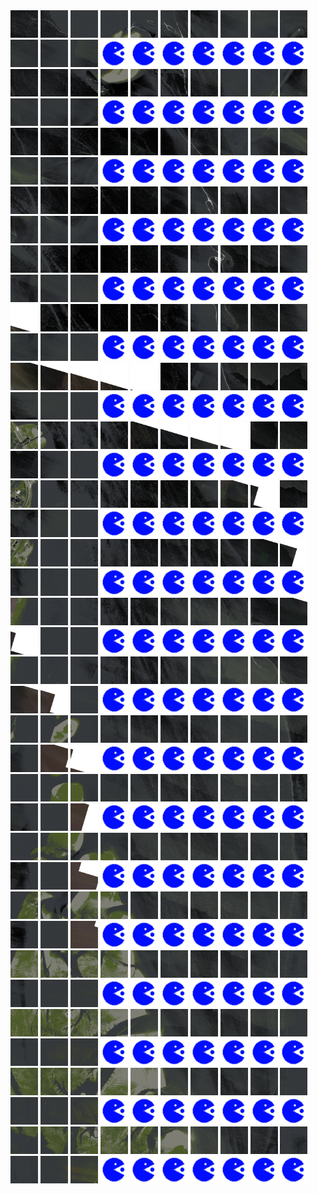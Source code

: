 <html>
<div>
<img src="https://github.com/HakkaTjakka/NL_TILE_MAP/blob/main/18/654/-1070/r.6540.-10700.png" height="44" width="44">
<img src="https://github.com/HakkaTjakka/NL_TILE_MAP/blob/main/18/654/-1070/r.6541.-10700.png" height="44" width="44">
<img src="https://github.com/HakkaTjakka/NL_TILE_MAP/blob/main/18/654/-1070/r.6542.-10700.png" height="44" width="44">
<img src="https://github.com/HakkaTjakka/NL_TILE_MAP/blob/main/18/654/-1070/r.6543.-10700.png" height="44" width="44">
<img src="https://github.com/HakkaTjakka/NL_TILE_MAP/blob/main/18/654/-1070/r.6544.-10700.png" height="44" width="44">
<img src="https://github.com/HakkaTjakka/NL_TILE_MAP/blob/main/18/654/-1070/r.6545.-10700.png" height="44" width="44">
<img src="https://github.com/HakkaTjakka/NL_TILE_MAP/blob/main/18/654/-1070/r.6546.-10700.png" height="44" width="44">
<img src="https://github.com/HakkaTjakka/NL_TILE_MAP/blob/main/18/654/-1070/r.6547.-10700.png" height="44" width="44">
<img src="https://github.com/HakkaTjakka/NL_TILE_MAP/blob/main/18/654/-1070/r.6548.-10700.png" height="44" width="44">
<img src="https://github.com/HakkaTjakka/NL_TILE_MAP/blob/main/18/654/-1070/r.6549.-10700.png" height="44" width="44">
<img src="https://github.com/HakkaTjakka/NL_TILE_MAP/blob/main/18/655/-1070/r.6550.-10700.png" height="44" width="44">
<img src="https://github.com/HakkaTjakka/NL_TILE_MAP/blob/main/18/655/-1070/r.6551.-10700.png" height="44" width="44">
<img src="https://github.com/HakkaTjakka/NL_TILE_MAP/blob/main/18/655/-1070/r.6552.-10700.png" height="44" width="44">
<img src="https://github.com/HakkaTjakka/NL_TILE_MAP/blob/main/source.png" height="44" width="44">
<img src="https://github.com/HakkaTjakka/NL_TILE_MAP/blob/main/source.png" height="44" width="44">
<img src="https://github.com/HakkaTjakka/NL_TILE_MAP/blob/main/source.png" height="44" width="44">
<img src="https://github.com/HakkaTjakka/NL_TILE_MAP/blob/main/source.png" height="44" width="44">
<img src="https://github.com/HakkaTjakka/NL_TILE_MAP/blob/main/source.png" height="44" width="44">
<img src="https://github.com/HakkaTjakka/NL_TILE_MAP/blob/main/source.png" height="44" width="44">
<img src="https://github.com/HakkaTjakka/NL_TILE_MAP/blob/main/source.png" height="44" width="44">
<br>
<img src="https://github.com/HakkaTjakka/NL_TILE_MAP/blob/main/18/654/-1070/r.6540.-10699.png" height="44" width="44">
<img src="https://github.com/HakkaTjakka/NL_TILE_MAP/blob/main/18/654/-1070/r.6541.-10699.png" height="44" width="44">
<img src="https://github.com/HakkaTjakka/NL_TILE_MAP/blob/main/18/654/-1070/r.6542.-10699.png" height="44" width="44">
<img src="https://github.com/HakkaTjakka/NL_TILE_MAP/blob/main/18/654/-1070/r.6543.-10699.png" height="44" width="44">
<img src="https://github.com/HakkaTjakka/NL_TILE_MAP/blob/main/18/654/-1070/r.6544.-10699.png" height="44" width="44">
<img src="https://github.com/HakkaTjakka/NL_TILE_MAP/blob/main/18/654/-1070/r.6545.-10699.png" height="44" width="44">
<img src="https://github.com/HakkaTjakka/NL_TILE_MAP/blob/main/18/654/-1070/r.6546.-10699.png" height="44" width="44">
<img src="https://github.com/HakkaTjakka/NL_TILE_MAP/blob/main/18/654/-1070/r.6547.-10699.png" height="44" width="44">
<img src="https://github.com/HakkaTjakka/NL_TILE_MAP/blob/main/18/654/-1070/r.6548.-10699.png" height="44" width="44">
<img src="https://github.com/HakkaTjakka/NL_TILE_MAP/blob/main/18/654/-1070/r.6549.-10699.png" height="44" width="44">
<img src="https://github.com/HakkaTjakka/NL_TILE_MAP/blob/main/18/655/-1070/r.6550.-10699.png" height="44" width="44">
<img src="https://github.com/HakkaTjakka/NL_TILE_MAP/blob/main/18/655/-1070/r.6551.-10699.png" height="44" width="44">
<img src="https://github.com/HakkaTjakka/NL_TILE_MAP/blob/main/18/655/-1070/r.6552.-10699.png" height="44" width="44">
<img src="https://github.com/HakkaTjakka/NL_TILE_MAP/blob/main/source.png" height="44" width="44">
<img src="https://github.com/HakkaTjakka/NL_TILE_MAP/blob/main/source.png" height="44" width="44">
<img src="https://github.com/HakkaTjakka/NL_TILE_MAP/blob/main/source.png" height="44" width="44">
<img src="https://github.com/HakkaTjakka/NL_TILE_MAP/blob/main/source.png" height="44" width="44">
<img src="https://github.com/HakkaTjakka/NL_TILE_MAP/blob/main/source.png" height="44" width="44">
<img src="https://github.com/HakkaTjakka/NL_TILE_MAP/blob/main/source.png" height="44" width="44">
<img src="https://github.com/HakkaTjakka/NL_TILE_MAP/blob/main/source.png" height="44" width="44">
<br>
<img src="https://github.com/HakkaTjakka/NL_TILE_MAP/blob/main/18/654/-1070/r.6540.-10698.png" height="44" width="44">
<img src="https://github.com/HakkaTjakka/NL_TILE_MAP/blob/main/18/654/-1070/r.6541.-10698.png" height="44" width="44">
<img src="https://github.com/HakkaTjakka/NL_TILE_MAP/blob/main/18/654/-1070/r.6542.-10698.png" height="44" width="44">
<img src="https://github.com/HakkaTjakka/NL_TILE_MAP/blob/main/18/654/-1070/r.6543.-10698.png" height="44" width="44">
<img src="https://github.com/HakkaTjakka/NL_TILE_MAP/blob/main/18/654/-1070/r.6544.-10698.png" height="44" width="44">
<img src="https://github.com/HakkaTjakka/NL_TILE_MAP/blob/main/18/654/-1070/r.6545.-10698.png" height="44" width="44">
<img src="https://github.com/HakkaTjakka/NL_TILE_MAP/blob/main/18/654/-1070/r.6546.-10698.png" height="44" width="44">
<img src="https://github.com/HakkaTjakka/NL_TILE_MAP/blob/main/18/654/-1070/r.6547.-10698.png" height="44" width="44">
<img src="https://github.com/HakkaTjakka/NL_TILE_MAP/blob/main/18/654/-1070/r.6548.-10698.png" height="44" width="44">
<img src="https://github.com/HakkaTjakka/NL_TILE_MAP/blob/main/18/654/-1070/r.6549.-10698.png" height="44" width="44">
<img src="https://github.com/HakkaTjakka/NL_TILE_MAP/blob/main/18/655/-1070/r.6550.-10698.png" height="44" width="44">
<img src="https://github.com/HakkaTjakka/NL_TILE_MAP/blob/main/18/655/-1070/r.6551.-10698.png" height="44" width="44">
<img src="https://github.com/HakkaTjakka/NL_TILE_MAP/blob/main/18/655/-1070/r.6552.-10698.png" height="44" width="44">
<img src="https://github.com/HakkaTjakka/NL_TILE_MAP/blob/main/source.png" height="44" width="44">
<img src="https://github.com/HakkaTjakka/NL_TILE_MAP/blob/main/source.png" height="44" width="44">
<img src="https://github.com/HakkaTjakka/NL_TILE_MAP/blob/main/source.png" height="44" width="44">
<img src="https://github.com/HakkaTjakka/NL_TILE_MAP/blob/main/source.png" height="44" width="44">
<img src="https://github.com/HakkaTjakka/NL_TILE_MAP/blob/main/source.png" height="44" width="44">
<img src="https://github.com/HakkaTjakka/NL_TILE_MAP/blob/main/source.png" height="44" width="44">
<img src="https://github.com/HakkaTjakka/NL_TILE_MAP/blob/main/source.png" height="44" width="44">
<br>
<img src="https://github.com/HakkaTjakka/NL_TILE_MAP/blob/main/18/654/-1070/r.6540.-10697.png" height="44" width="44">
<img src="https://github.com/HakkaTjakka/NL_TILE_MAP/blob/main/18/654/-1070/r.6541.-10697.png" height="44" width="44">
<img src="https://github.com/HakkaTjakka/NL_TILE_MAP/blob/main/18/654/-1070/r.6542.-10697.png" height="44" width="44">
<img src="https://github.com/HakkaTjakka/NL_TILE_MAP/blob/main/18/654/-1070/r.6543.-10697.png" height="44" width="44">
<img src="https://github.com/HakkaTjakka/NL_TILE_MAP/blob/main/18/654/-1070/r.6544.-10697.png" height="44" width="44">
<img src="https://github.com/HakkaTjakka/NL_TILE_MAP/blob/main/18/654/-1070/r.6545.-10697.png" height="44" width="44">
<img src="https://github.com/HakkaTjakka/NL_TILE_MAP/blob/main/18/654/-1070/r.6546.-10697.png" height="44" width="44">
<img src="https://github.com/HakkaTjakka/NL_TILE_MAP/blob/main/18/654/-1070/r.6547.-10697.png" height="44" width="44">
<img src="https://github.com/HakkaTjakka/NL_TILE_MAP/blob/main/18/654/-1070/r.6548.-10697.png" height="44" width="44">
<img src="https://github.com/HakkaTjakka/NL_TILE_MAP/blob/main/18/654/-1070/r.6549.-10697.png" height="44" width="44">
<img src="https://github.com/HakkaTjakka/NL_TILE_MAP/blob/main/18/655/-1070/r.6550.-10697.png" height="44" width="44">
<img src="https://github.com/HakkaTjakka/NL_TILE_MAP/blob/main/18/655/-1070/r.6551.-10697.png" height="44" width="44">
<img src="https://github.com/HakkaTjakka/NL_TILE_MAP/blob/main/18/655/-1070/r.6552.-10697.png" height="44" width="44">
<img src="https://github.com/HakkaTjakka/NL_TILE_MAP/blob/main/source.png" height="44" width="44">
<img src="https://github.com/HakkaTjakka/NL_TILE_MAP/blob/main/source.png" height="44" width="44">
<img src="https://github.com/HakkaTjakka/NL_TILE_MAP/blob/main/source.png" height="44" width="44">
<img src="https://github.com/HakkaTjakka/NL_TILE_MAP/blob/main/source.png" height="44" width="44">
<img src="https://github.com/HakkaTjakka/NL_TILE_MAP/blob/main/source.png" height="44" width="44">
<img src="https://github.com/HakkaTjakka/NL_TILE_MAP/blob/main/source.png" height="44" width="44">
<img src="https://github.com/HakkaTjakka/NL_TILE_MAP/blob/main/source.png" height="44" width="44">
<br>
<img src="https://github.com/HakkaTjakka/NL_TILE_MAP/blob/main/18/654/-1070/r.6540.-10696.png" height="44" width="44">
<img src="https://github.com/HakkaTjakka/NL_TILE_MAP/blob/main/18/654/-1070/r.6541.-10696.png" height="44" width="44">
<img src="https://github.com/HakkaTjakka/NL_TILE_MAP/blob/main/18/654/-1070/r.6542.-10696.png" height="44" width="44">
<img src="https://github.com/HakkaTjakka/NL_TILE_MAP/blob/main/18/654/-1070/r.6543.-10696.png" height="44" width="44">
<img src="https://github.com/HakkaTjakka/NL_TILE_MAP/blob/main/18/654/-1070/r.6544.-10696.png" height="44" width="44">
<img src="https://github.com/HakkaTjakka/NL_TILE_MAP/blob/main/18/654/-1070/r.6545.-10696.png" height="44" width="44">
<img src="https://github.com/HakkaTjakka/NL_TILE_MAP/blob/main/18/654/-1070/r.6546.-10696.png" height="44" width="44">
<img src="https://github.com/HakkaTjakka/NL_TILE_MAP/blob/main/18/654/-1070/r.6547.-10696.png" height="44" width="44">
<img src="https://github.com/HakkaTjakka/NL_TILE_MAP/blob/main/18/654/-1070/r.6548.-10696.png" height="44" width="44">
<img src="https://github.com/HakkaTjakka/NL_TILE_MAP/blob/main/18/654/-1070/r.6549.-10696.png" height="44" width="44">
<img src="https://github.com/HakkaTjakka/NL_TILE_MAP/blob/main/18/655/-1070/r.6550.-10696.png" height="44" width="44">
<img src="https://github.com/HakkaTjakka/NL_TILE_MAP/blob/main/18/655/-1070/r.6551.-10696.png" height="44" width="44">
<img src="https://github.com/HakkaTjakka/NL_TILE_MAP/blob/main/18/655/-1070/r.6552.-10696.png" height="44" width="44">
<img src="https://github.com/HakkaTjakka/NL_TILE_MAP/blob/main/source.png" height="44" width="44">
<img src="https://github.com/HakkaTjakka/NL_TILE_MAP/blob/main/source.png" height="44" width="44">
<img src="https://github.com/HakkaTjakka/NL_TILE_MAP/blob/main/source.png" height="44" width="44">
<img src="https://github.com/HakkaTjakka/NL_TILE_MAP/blob/main/source.png" height="44" width="44">
<img src="https://github.com/HakkaTjakka/NL_TILE_MAP/blob/main/source.png" height="44" width="44">
<img src="https://github.com/HakkaTjakka/NL_TILE_MAP/blob/main/source.png" height="44" width="44">
<img src="https://github.com/HakkaTjakka/NL_TILE_MAP/blob/main/source.png" height="44" width="44">
<br>
<img src="https://github.com/HakkaTjakka/NL_TILE_MAP/blob/main/18/654/-1070/r.6540.-10695.png" height="44" width="44">
<img src="https://github.com/HakkaTjakka/NL_TILE_MAP/blob/main/18/654/-1070/r.6541.-10695.png" height="44" width="44">
<img src="https://github.com/HakkaTjakka/NL_TILE_MAP/blob/main/18/654/-1070/r.6542.-10695.png" height="44" width="44">
<img src="https://github.com/HakkaTjakka/NL_TILE_MAP/blob/main/18/654/-1070/r.6543.-10695.png" height="44" width="44">
<img src="https://github.com/HakkaTjakka/NL_TILE_MAP/blob/main/18/654/-1070/r.6544.-10695.png" height="44" width="44">
<img src="https://github.com/HakkaTjakka/NL_TILE_MAP/blob/main/18/654/-1070/r.6545.-10695.png" height="44" width="44">
<img src="https://github.com/HakkaTjakka/NL_TILE_MAP/blob/main/18/654/-1070/r.6546.-10695.png" height="44" width="44">
<img src="https://github.com/HakkaTjakka/NL_TILE_MAP/blob/main/18/654/-1070/r.6547.-10695.png" height="44" width="44">
<img src="https://github.com/HakkaTjakka/NL_TILE_MAP/blob/main/18/654/-1070/r.6548.-10695.png" height="44" width="44">
<img src="https://github.com/HakkaTjakka/NL_TILE_MAP/blob/main/18/654/-1070/r.6549.-10695.png" height="44" width="44">
<img src="https://github.com/HakkaTjakka/NL_TILE_MAP/blob/main/18/655/-1070/r.6550.-10695.png" height="44" width="44">
<img src="https://github.com/HakkaTjakka/NL_TILE_MAP/blob/main/18/655/-1070/r.6551.-10695.png" height="44" width="44">
<img src="https://github.com/HakkaTjakka/NL_TILE_MAP/blob/main/18/655/-1070/r.6552.-10695.png" height="44" width="44">
<img src="https://github.com/HakkaTjakka/NL_TILE_MAP/blob/main/source.png" height="44" width="44">
<img src="https://github.com/HakkaTjakka/NL_TILE_MAP/blob/main/source.png" height="44" width="44">
<img src="https://github.com/HakkaTjakka/NL_TILE_MAP/blob/main/source.png" height="44" width="44">
<img src="https://github.com/HakkaTjakka/NL_TILE_MAP/blob/main/source.png" height="44" width="44">
<img src="https://github.com/HakkaTjakka/NL_TILE_MAP/blob/main/source.png" height="44" width="44">
<img src="https://github.com/HakkaTjakka/NL_TILE_MAP/blob/main/source.png" height="44" width="44">
<img src="https://github.com/HakkaTjakka/NL_TILE_MAP/blob/main/source.png" height="44" width="44">
<br>
<img src="https://github.com/HakkaTjakka/NL_TILE_MAP/blob/main/18/654/-1070/r.6540.-10694.png" height="44" width="44">
<img src="https://github.com/HakkaTjakka/NL_TILE_MAP/blob/main/18/654/-1070/r.6541.-10694.png" height="44" width="44">
<img src="https://github.com/HakkaTjakka/NL_TILE_MAP/blob/main/18/654/-1070/r.6542.-10694.png" height="44" width="44">
<img src="https://github.com/HakkaTjakka/NL_TILE_MAP/blob/main/18/654/-1070/r.6543.-10694.png" height="44" width="44">
<img src="https://github.com/HakkaTjakka/NL_TILE_MAP/blob/main/18/654/-1070/r.6544.-10694.png" height="44" width="44">
<img src="https://github.com/HakkaTjakka/NL_TILE_MAP/blob/main/18/654/-1070/r.6545.-10694.png" height="44" width="44">
<img src="https://github.com/HakkaTjakka/NL_TILE_MAP/blob/main/18/654/-1070/r.6546.-10694.png" height="44" width="44">
<img src="https://github.com/HakkaTjakka/NL_TILE_MAP/blob/main/18/654/-1070/r.6547.-10694.png" height="44" width="44">
<img src="https://github.com/HakkaTjakka/NL_TILE_MAP/blob/main/18/654/-1070/r.6548.-10694.png" height="44" width="44">
<img src="https://github.com/HakkaTjakka/NL_TILE_MAP/blob/main/18/654/-1070/r.6549.-10694.png" height="44" width="44">
<img src="https://github.com/HakkaTjakka/NL_TILE_MAP/blob/main/18/655/-1070/r.6550.-10694.png" height="44" width="44">
<img src="https://github.com/HakkaTjakka/NL_TILE_MAP/blob/main/18/655/-1070/r.6551.-10694.png" height="44" width="44">
<img src="https://github.com/HakkaTjakka/NL_TILE_MAP/blob/main/18/655/-1070/r.6552.-10694.png" height="44" width="44">
<img src="https://github.com/HakkaTjakka/NL_TILE_MAP/blob/main/source.png" height="44" width="44">
<img src="https://github.com/HakkaTjakka/NL_TILE_MAP/blob/main/source.png" height="44" width="44">
<img src="https://github.com/HakkaTjakka/NL_TILE_MAP/blob/main/source.png" height="44" width="44">
<img src="https://github.com/HakkaTjakka/NL_TILE_MAP/blob/main/source.png" height="44" width="44">
<img src="https://github.com/HakkaTjakka/NL_TILE_MAP/blob/main/source.png" height="44" width="44">
<img src="https://github.com/HakkaTjakka/NL_TILE_MAP/blob/main/source.png" height="44" width="44">
<img src="https://github.com/HakkaTjakka/NL_TILE_MAP/blob/main/source.png" height="44" width="44">
<br>
<img src="https://github.com/HakkaTjakka/NL_TILE_MAP/blob/main/18/654/-1070/r.6540.-10693.png" height="44" width="44">
<img src="https://github.com/HakkaTjakka/NL_TILE_MAP/blob/main/18/654/-1070/r.6541.-10693.png" height="44" width="44">
<img src="https://github.com/HakkaTjakka/NL_TILE_MAP/blob/main/18/654/-1070/r.6542.-10693.png" height="44" width="44">
<img src="https://github.com/HakkaTjakka/NL_TILE_MAP/blob/main/18/654/-1070/r.6543.-10693.png" height="44" width="44">
<img src="https://github.com/HakkaTjakka/NL_TILE_MAP/blob/main/18/654/-1070/r.6544.-10693.png" height="44" width="44">
<img src="https://github.com/HakkaTjakka/NL_TILE_MAP/blob/main/18/654/-1070/r.6545.-10693.png" height="44" width="44">
<img src="https://github.com/HakkaTjakka/NL_TILE_MAP/blob/main/18/654/-1070/r.6546.-10693.png" height="44" width="44">
<img src="https://github.com/HakkaTjakka/NL_TILE_MAP/blob/main/18/654/-1070/r.6547.-10693.png" height="44" width="44">
<img src="https://github.com/HakkaTjakka/NL_TILE_MAP/blob/main/18/654/-1070/r.6548.-10693.png" height="44" width="44">
<img src="https://github.com/HakkaTjakka/NL_TILE_MAP/blob/main/18/654/-1070/r.6549.-10693.png" height="44" width="44">
<img src="https://github.com/HakkaTjakka/NL_TILE_MAP/blob/main/18/655/-1070/r.6550.-10693.png" height="44" width="44">
<img src="https://github.com/HakkaTjakka/NL_TILE_MAP/blob/main/18/655/-1070/r.6551.-10693.png" height="44" width="44">
<img src="https://github.com/HakkaTjakka/NL_TILE_MAP/blob/main/18/655/-1070/r.6552.-10693.png" height="44" width="44">
<img src="https://github.com/HakkaTjakka/NL_TILE_MAP/blob/main/source.png" height="44" width="44">
<img src="https://github.com/HakkaTjakka/NL_TILE_MAP/blob/main/source.png" height="44" width="44">
<img src="https://github.com/HakkaTjakka/NL_TILE_MAP/blob/main/source.png" height="44" width="44">
<img src="https://github.com/HakkaTjakka/NL_TILE_MAP/blob/main/source.png" height="44" width="44">
<img src="https://github.com/HakkaTjakka/NL_TILE_MAP/blob/main/source.png" height="44" width="44">
<img src="https://github.com/HakkaTjakka/NL_TILE_MAP/blob/main/source.png" height="44" width="44">
<img src="https://github.com/HakkaTjakka/NL_TILE_MAP/blob/main/source.png" height="44" width="44">
<br>
<img src="https://github.com/HakkaTjakka/NL_TILE_MAP/blob/main/18/654/-1070/r.6540.-10692.png" height="44" width="44">
<img src="https://github.com/HakkaTjakka/NL_TILE_MAP/blob/main/18/654/-1070/r.6541.-10692.png" height="44" width="44">
<img src="https://github.com/HakkaTjakka/NL_TILE_MAP/blob/main/18/654/-1070/r.6542.-10692.png" height="44" width="44">
<img src="https://github.com/HakkaTjakka/NL_TILE_MAP/blob/main/18/654/-1070/r.6543.-10692.png" height="44" width="44">
<img src="https://github.com/HakkaTjakka/NL_TILE_MAP/blob/main/18/654/-1070/r.6544.-10692.png" height="44" width="44">
<img src="https://github.com/HakkaTjakka/NL_TILE_MAP/blob/main/18/654/-1070/r.6545.-10692.png" height="44" width="44">
<img src="https://github.com/HakkaTjakka/NL_TILE_MAP/blob/main/18/654/-1070/r.6546.-10692.png" height="44" width="44">
<img src="https://github.com/HakkaTjakka/NL_TILE_MAP/blob/main/18/654/-1070/r.6547.-10692.png" height="44" width="44">
<img src="https://github.com/HakkaTjakka/NL_TILE_MAP/blob/main/18/654/-1070/r.6548.-10692.png" height="44" width="44">
<img src="https://github.com/HakkaTjakka/NL_TILE_MAP/blob/main/18/654/-1070/r.6549.-10692.png" height="44" width="44">
<img src="https://github.com/HakkaTjakka/NL_TILE_MAP/blob/main/18/655/-1070/r.6550.-10692.png" height="44" width="44">
<img src="https://github.com/HakkaTjakka/NL_TILE_MAP/blob/main/18/655/-1070/r.6551.-10692.png" height="44" width="44">
<img src="https://github.com/HakkaTjakka/NL_TILE_MAP/blob/main/18/655/-1070/r.6552.-10692.png" height="44" width="44">
<img src="https://github.com/HakkaTjakka/NL_TILE_MAP/blob/main/source.png" height="44" width="44">
<img src="https://github.com/HakkaTjakka/NL_TILE_MAP/blob/main/source.png" height="44" width="44">
<img src="https://github.com/HakkaTjakka/NL_TILE_MAP/blob/main/source.png" height="44" width="44">
<img src="https://github.com/HakkaTjakka/NL_TILE_MAP/blob/main/source.png" height="44" width="44">
<img src="https://github.com/HakkaTjakka/NL_TILE_MAP/blob/main/source.png" height="44" width="44">
<img src="https://github.com/HakkaTjakka/NL_TILE_MAP/blob/main/source.png" height="44" width="44">
<img src="https://github.com/HakkaTjakka/NL_TILE_MAP/blob/main/source.png" height="44" width="44">
<br>
<img src="https://github.com/HakkaTjakka/NL_TILE_MAP/blob/main/18/654/-1070/r.6540.-10691.png" height="44" width="44">
<img src="https://github.com/HakkaTjakka/NL_TILE_MAP/blob/main/18/654/-1070/r.6541.-10691.png" height="44" width="44">
<img src="https://github.com/HakkaTjakka/NL_TILE_MAP/blob/main/18/654/-1070/r.6542.-10691.png" height="44" width="44">
<img src="https://github.com/HakkaTjakka/NL_TILE_MAP/blob/main/18/654/-1070/r.6543.-10691.png" height="44" width="44">
<img src="https://github.com/HakkaTjakka/NL_TILE_MAP/blob/main/18/654/-1070/r.6544.-10691.png" height="44" width="44">
<img src="https://github.com/HakkaTjakka/NL_TILE_MAP/blob/main/18/654/-1070/r.6545.-10691.png" height="44" width="44">
<img src="https://github.com/HakkaTjakka/NL_TILE_MAP/blob/main/18/654/-1070/r.6546.-10691.png" height="44" width="44">
<img src="https://github.com/HakkaTjakka/NL_TILE_MAP/blob/main/18/654/-1070/r.6547.-10691.png" height="44" width="44">
<img src="https://github.com/HakkaTjakka/NL_TILE_MAP/blob/main/18/654/-1070/r.6548.-10691.png" height="44" width="44">
<img src="https://github.com/HakkaTjakka/NL_TILE_MAP/blob/main/18/654/-1070/r.6549.-10691.png" height="44" width="44">
<img src="https://github.com/HakkaTjakka/NL_TILE_MAP/blob/main/18/655/-1070/r.6550.-10691.png" height="44" width="44">
<img src="https://github.com/HakkaTjakka/NL_TILE_MAP/blob/main/18/655/-1070/r.6551.-10691.png" height="44" width="44">
<img src="https://github.com/HakkaTjakka/NL_TILE_MAP/blob/main/18/655/-1070/r.6552.-10691.png" height="44" width="44">
<img src="https://github.com/HakkaTjakka/NL_TILE_MAP/blob/main/source.png" height="44" width="44">
<img src="https://github.com/HakkaTjakka/NL_TILE_MAP/blob/main/source.png" height="44" width="44">
<img src="https://github.com/HakkaTjakka/NL_TILE_MAP/blob/main/source.png" height="44" width="44">
<img src="https://github.com/HakkaTjakka/NL_TILE_MAP/blob/main/source.png" height="44" width="44">
<img src="https://github.com/HakkaTjakka/NL_TILE_MAP/blob/main/source.png" height="44" width="44">
<img src="https://github.com/HakkaTjakka/NL_TILE_MAP/blob/main/source.png" height="44" width="44">
<img src="https://github.com/HakkaTjakka/NL_TILE_MAP/blob/main/source.png" height="44" width="44">
<br>
<img src="https://github.com/HakkaTjakka/NL_TILE_MAP/blob/main/18/654/-1069/r.6540.-10690.png" height="44" width="44">
<img src="https://github.com/HakkaTjakka/NL_TILE_MAP/blob/main/18/654/-1069/r.6541.-10690.png" height="44" width="44">
<img src="https://github.com/HakkaTjakka/NL_TILE_MAP/blob/main/18/654/-1069/r.6542.-10690.png" height="44" width="44">
<img src="https://github.com/HakkaTjakka/NL_TILE_MAP/blob/main/18/654/-1069/r.6543.-10690.png" height="44" width="44">
<img src="https://github.com/HakkaTjakka/NL_TILE_MAP/blob/main/18/654/-1069/r.6544.-10690.png" height="44" width="44">
<img src="https://github.com/HakkaTjakka/NL_TILE_MAP/blob/main/18/654/-1069/r.6545.-10690.png" height="44" width="44">
<img src="https://github.com/HakkaTjakka/NL_TILE_MAP/blob/main/18/654/-1069/r.6546.-10690.png" height="44" width="44">
<img src="https://github.com/HakkaTjakka/NL_TILE_MAP/blob/main/18/654/-1069/r.6547.-10690.png" height="44" width="44">
<img src="https://github.com/HakkaTjakka/NL_TILE_MAP/blob/main/18/654/-1069/r.6548.-10690.png" height="44" width="44">
<img src="https://github.com/HakkaTjakka/NL_TILE_MAP/blob/main/18/654/-1069/r.6549.-10690.png" height="44" width="44">
<img src="https://github.com/HakkaTjakka/NL_TILE_MAP/blob/main/18/655/-1069/r.6550.-10690.png" height="44" width="44">
<img src="https://github.com/HakkaTjakka/NL_TILE_MAP/blob/main/18/655/-1069/r.6551.-10690.png" height="44" width="44">
<img src="https://github.com/HakkaTjakka/NL_TILE_MAP/blob/main/18/655/-1069/r.6552.-10690.png" height="44" width="44">
<img src="https://github.com/HakkaTjakka/NL_TILE_MAP/blob/main/source.png" height="44" width="44">
<img src="https://github.com/HakkaTjakka/NL_TILE_MAP/blob/main/source.png" height="44" width="44">
<img src="https://github.com/HakkaTjakka/NL_TILE_MAP/blob/main/source.png" height="44" width="44">
<img src="https://github.com/HakkaTjakka/NL_TILE_MAP/blob/main/source.png" height="44" width="44">
<img src="https://github.com/HakkaTjakka/NL_TILE_MAP/blob/main/source.png" height="44" width="44">
<img src="https://github.com/HakkaTjakka/NL_TILE_MAP/blob/main/source.png" height="44" width="44">
<img src="https://github.com/HakkaTjakka/NL_TILE_MAP/blob/main/source.png" height="44" width="44">
<br>
<img src="https://github.com/HakkaTjakka/NL_TILE_MAP/blob/main/18/654/-1069/r.6540.-10689.png" height="44" width="44">
<img src="https://github.com/HakkaTjakka/NL_TILE_MAP/blob/main/18/654/-1069/r.6541.-10689.png" height="44" width="44">
<img src="https://github.com/HakkaTjakka/NL_TILE_MAP/blob/main/18/654/-1069/r.6542.-10689.png" height="44" width="44">
<img src="https://github.com/HakkaTjakka/NL_TILE_MAP/blob/main/18/654/-1069/r.6543.-10689.png" height="44" width="44">
<img src="https://github.com/HakkaTjakka/NL_TILE_MAP/blob/main/18/654/-1069/r.6544.-10689.png" height="44" width="44">
<img src="https://github.com/HakkaTjakka/NL_TILE_MAP/blob/main/18/654/-1069/r.6545.-10689.png" height="44" width="44">
<img src="https://github.com/HakkaTjakka/NL_TILE_MAP/blob/main/18/654/-1069/r.6546.-10689.png" height="44" width="44">
<img src="https://github.com/HakkaTjakka/NL_TILE_MAP/blob/main/18/654/-1069/r.6547.-10689.png" height="44" width="44">
<img src="https://github.com/HakkaTjakka/NL_TILE_MAP/blob/main/18/654/-1069/r.6548.-10689.png" height="44" width="44">
<img src="https://github.com/HakkaTjakka/NL_TILE_MAP/blob/main/18/654/-1069/r.6549.-10689.png" height="44" width="44">
<img src="https://github.com/HakkaTjakka/NL_TILE_MAP/blob/main/18/655/-1069/r.6550.-10689.png" height="44" width="44">
<img src="https://github.com/HakkaTjakka/NL_TILE_MAP/blob/main/18/655/-1069/r.6551.-10689.png" height="44" width="44">
<img src="https://github.com/HakkaTjakka/NL_TILE_MAP/blob/main/18/655/-1069/r.6552.-10689.png" height="44" width="44">
<img src="https://github.com/HakkaTjakka/NL_TILE_MAP/blob/main/source.png" height="44" width="44">
<img src="https://github.com/HakkaTjakka/NL_TILE_MAP/blob/main/source.png" height="44" width="44">
<img src="https://github.com/HakkaTjakka/NL_TILE_MAP/blob/main/source.png" height="44" width="44">
<img src="https://github.com/HakkaTjakka/NL_TILE_MAP/blob/main/source.png" height="44" width="44">
<img src="https://github.com/HakkaTjakka/NL_TILE_MAP/blob/main/source.png" height="44" width="44">
<img src="https://github.com/HakkaTjakka/NL_TILE_MAP/blob/main/source.png" height="44" width="44">
<img src="https://github.com/HakkaTjakka/NL_TILE_MAP/blob/main/source.png" height="44" width="44">
<br>
<img src="https://github.com/HakkaTjakka/NL_TILE_MAP/blob/main/18/654/-1069/r.6540.-10688.png" height="44" width="44">
<img src="https://github.com/HakkaTjakka/NL_TILE_MAP/blob/main/18/654/-1069/r.6541.-10688.png" height="44" width="44">
<img src="https://github.com/HakkaTjakka/NL_TILE_MAP/blob/main/18/654/-1069/r.6542.-10688.png" height="44" width="44">
<img src="https://github.com/HakkaTjakka/NL_TILE_MAP/blob/main/18/654/-1069/r.6543.-10688.png" height="44" width="44">
<img src="https://github.com/HakkaTjakka/NL_TILE_MAP/blob/main/18/654/-1069/r.6544.-10688.png" height="44" width="44">
<img src="https://github.com/HakkaTjakka/NL_TILE_MAP/blob/main/18/654/-1069/r.6545.-10688.png" height="44" width="44">
<img src="https://github.com/HakkaTjakka/NL_TILE_MAP/blob/main/18/654/-1069/r.6546.-10688.png" height="44" width="44">
<img src="https://github.com/HakkaTjakka/NL_TILE_MAP/blob/main/18/654/-1069/r.6547.-10688.png" height="44" width="44">
<img src="https://github.com/HakkaTjakka/NL_TILE_MAP/blob/main/18/654/-1069/r.6548.-10688.png" height="44" width="44">
<img src="https://github.com/HakkaTjakka/NL_TILE_MAP/blob/main/18/654/-1069/r.6549.-10688.png" height="44" width="44">
<img src="https://github.com/HakkaTjakka/NL_TILE_MAP/blob/main/18/655/-1069/r.6550.-10688.png" height="44" width="44">
<img src="https://github.com/HakkaTjakka/NL_TILE_MAP/blob/main/18/655/-1069/r.6551.-10688.png" height="44" width="44">
<img src="https://github.com/HakkaTjakka/NL_TILE_MAP/blob/main/18/655/-1069/r.6552.-10688.png" height="44" width="44">
<img src="https://github.com/HakkaTjakka/NL_TILE_MAP/blob/main/source.png" height="44" width="44">
<img src="https://github.com/HakkaTjakka/NL_TILE_MAP/blob/main/source.png" height="44" width="44">
<img src="https://github.com/HakkaTjakka/NL_TILE_MAP/blob/main/source.png" height="44" width="44">
<img src="https://github.com/HakkaTjakka/NL_TILE_MAP/blob/main/source.png" height="44" width="44">
<img src="https://github.com/HakkaTjakka/NL_TILE_MAP/blob/main/source.png" height="44" width="44">
<img src="https://github.com/HakkaTjakka/NL_TILE_MAP/blob/main/source.png" height="44" width="44">
<img src="https://github.com/HakkaTjakka/NL_TILE_MAP/blob/main/source.png" height="44" width="44">
<br>
<img src="https://github.com/HakkaTjakka/NL_TILE_MAP/blob/main/18/654/-1069/r.6540.-10687.png" height="44" width="44">
<img src="https://github.com/HakkaTjakka/NL_TILE_MAP/blob/main/18/654/-1069/r.6541.-10687.png" height="44" width="44">
<img src="https://github.com/HakkaTjakka/NL_TILE_MAP/blob/main/18/654/-1069/r.6542.-10687.png" height="44" width="44">
<img src="https://github.com/HakkaTjakka/NL_TILE_MAP/blob/main/18/654/-1069/r.6543.-10687.png" height="44" width="44">
<img src="https://github.com/HakkaTjakka/NL_TILE_MAP/blob/main/18/654/-1069/r.6544.-10687.png" height="44" width="44">
<img src="https://github.com/HakkaTjakka/NL_TILE_MAP/blob/main/18/654/-1069/r.6545.-10687.png" height="44" width="44">
<img src="https://github.com/HakkaTjakka/NL_TILE_MAP/blob/main/18/654/-1069/r.6546.-10687.png" height="44" width="44">
<img src="https://github.com/HakkaTjakka/NL_TILE_MAP/blob/main/18/654/-1069/r.6547.-10687.png" height="44" width="44">
<img src="https://github.com/HakkaTjakka/NL_TILE_MAP/blob/main/18/654/-1069/r.6548.-10687.png" height="44" width="44">
<img src="https://github.com/HakkaTjakka/NL_TILE_MAP/blob/main/18/654/-1069/r.6549.-10687.png" height="44" width="44">
<img src="https://github.com/HakkaTjakka/NL_TILE_MAP/blob/main/18/655/-1069/r.6550.-10687.png" height="44" width="44">
<img src="https://github.com/HakkaTjakka/NL_TILE_MAP/blob/main/18/655/-1069/r.6551.-10687.png" height="44" width="44">
<img src="https://github.com/HakkaTjakka/NL_TILE_MAP/blob/main/18/655/-1069/r.6552.-10687.png" height="44" width="44">
<img src="https://github.com/HakkaTjakka/NL_TILE_MAP/blob/main/source.png" height="44" width="44">
<img src="https://github.com/HakkaTjakka/NL_TILE_MAP/blob/main/source.png" height="44" width="44">
<img src="https://github.com/HakkaTjakka/NL_TILE_MAP/blob/main/source.png" height="44" width="44">
<img src="https://github.com/HakkaTjakka/NL_TILE_MAP/blob/main/source.png" height="44" width="44">
<img src="https://github.com/HakkaTjakka/NL_TILE_MAP/blob/main/source.png" height="44" width="44">
<img src="https://github.com/HakkaTjakka/NL_TILE_MAP/blob/main/source.png" height="44" width="44">
<img src="https://github.com/HakkaTjakka/NL_TILE_MAP/blob/main/source.png" height="44" width="44">
<br>
<img src="https://github.com/HakkaTjakka/NL_TILE_MAP/blob/main/18/654/-1069/r.6540.-10686.png" height="44" width="44">
<img src="https://github.com/HakkaTjakka/NL_TILE_MAP/blob/main/18/654/-1069/r.6541.-10686.png" height="44" width="44">
<img src="https://github.com/HakkaTjakka/NL_TILE_MAP/blob/main/18/654/-1069/r.6542.-10686.png" height="44" width="44">
<img src="https://github.com/HakkaTjakka/NL_TILE_MAP/blob/main/18/654/-1069/r.6543.-10686.png" height="44" width="44">
<img src="https://github.com/HakkaTjakka/NL_TILE_MAP/blob/main/18/654/-1069/r.6544.-10686.png" height="44" width="44">
<img src="https://github.com/HakkaTjakka/NL_TILE_MAP/blob/main/18/654/-1069/r.6545.-10686.png" height="44" width="44">
<img src="https://github.com/HakkaTjakka/NL_TILE_MAP/blob/main/18/654/-1069/r.6546.-10686.png" height="44" width="44">
<img src="https://github.com/HakkaTjakka/NL_TILE_MAP/blob/main/18/654/-1069/r.6547.-10686.png" height="44" width="44">
<img src="https://github.com/HakkaTjakka/NL_TILE_MAP/blob/main/18/654/-1069/r.6548.-10686.png" height="44" width="44">
<img src="https://github.com/HakkaTjakka/NL_TILE_MAP/blob/main/18/654/-1069/r.6549.-10686.png" height="44" width="44">
<img src="https://github.com/HakkaTjakka/NL_TILE_MAP/blob/main/18/655/-1069/r.6550.-10686.png" height="44" width="44">
<img src="https://github.com/HakkaTjakka/NL_TILE_MAP/blob/main/18/655/-1069/r.6551.-10686.png" height="44" width="44">
<img src="https://github.com/HakkaTjakka/NL_TILE_MAP/blob/main/18/655/-1069/r.6552.-10686.png" height="44" width="44">
<img src="https://github.com/HakkaTjakka/NL_TILE_MAP/blob/main/source.png" height="44" width="44">
<img src="https://github.com/HakkaTjakka/NL_TILE_MAP/blob/main/source.png" height="44" width="44">
<img src="https://github.com/HakkaTjakka/NL_TILE_MAP/blob/main/source.png" height="44" width="44">
<img src="https://github.com/HakkaTjakka/NL_TILE_MAP/blob/main/source.png" height="44" width="44">
<img src="https://github.com/HakkaTjakka/NL_TILE_MAP/blob/main/source.png" height="44" width="44">
<img src="https://github.com/HakkaTjakka/NL_TILE_MAP/blob/main/source.png" height="44" width="44">
<img src="https://github.com/HakkaTjakka/NL_TILE_MAP/blob/main/source.png" height="44" width="44">
<br>
<img src="https://github.com/HakkaTjakka/NL_TILE_MAP/blob/main/18/654/-1069/r.6540.-10685.png" height="44" width="44">
<img src="https://github.com/HakkaTjakka/NL_TILE_MAP/blob/main/18/654/-1069/r.6541.-10685.png" height="44" width="44">
<img src="https://github.com/HakkaTjakka/NL_TILE_MAP/blob/main/18/654/-1069/r.6542.-10685.png" height="44" width="44">
<img src="https://github.com/HakkaTjakka/NL_TILE_MAP/blob/main/18/654/-1069/r.6543.-10685.png" height="44" width="44">
<img src="https://github.com/HakkaTjakka/NL_TILE_MAP/blob/main/18/654/-1069/r.6544.-10685.png" height="44" width="44">
<img src="https://github.com/HakkaTjakka/NL_TILE_MAP/blob/main/18/654/-1069/r.6545.-10685.png" height="44" width="44">
<img src="https://github.com/HakkaTjakka/NL_TILE_MAP/blob/main/18/654/-1069/r.6546.-10685.png" height="44" width="44">
<img src="https://github.com/HakkaTjakka/NL_TILE_MAP/blob/main/18/654/-1069/r.6547.-10685.png" height="44" width="44">
<img src="https://github.com/HakkaTjakka/NL_TILE_MAP/blob/main/18/654/-1069/r.6548.-10685.png" height="44" width="44">
<img src="https://github.com/HakkaTjakka/NL_TILE_MAP/blob/main/18/654/-1069/r.6549.-10685.png" height="44" width="44">
<img src="https://github.com/HakkaTjakka/NL_TILE_MAP/blob/main/18/655/-1069/r.6550.-10685.png" height="44" width="44">
<img src="https://github.com/HakkaTjakka/NL_TILE_MAP/blob/main/18/655/-1069/r.6551.-10685.png" height="44" width="44">
<img src="https://github.com/HakkaTjakka/NL_TILE_MAP/blob/main/18/655/-1069/r.6552.-10685.png" height="44" width="44">
<img src="https://github.com/HakkaTjakka/NL_TILE_MAP/blob/main/source.png" height="44" width="44">
<img src="https://github.com/HakkaTjakka/NL_TILE_MAP/blob/main/source.png" height="44" width="44">
<img src="https://github.com/HakkaTjakka/NL_TILE_MAP/blob/main/source.png" height="44" width="44">
<img src="https://github.com/HakkaTjakka/NL_TILE_MAP/blob/main/source.png" height="44" width="44">
<img src="https://github.com/HakkaTjakka/NL_TILE_MAP/blob/main/source.png" height="44" width="44">
<img src="https://github.com/HakkaTjakka/NL_TILE_MAP/blob/main/source.png" height="44" width="44">
<img src="https://github.com/HakkaTjakka/NL_TILE_MAP/blob/main/source.png" height="44" width="44">
<br>
<img src="https://github.com/HakkaTjakka/NL_TILE_MAP/blob/main/18/654/-1069/r.6540.-10684.png" height="44" width="44">
<img src="https://github.com/HakkaTjakka/NL_TILE_MAP/blob/main/18/654/-1069/r.6541.-10684.png" height="44" width="44">
<img src="https://github.com/HakkaTjakka/NL_TILE_MAP/blob/main/18/654/-1069/r.6542.-10684.png" height="44" width="44">
<img src="https://github.com/HakkaTjakka/NL_TILE_MAP/blob/main/18/654/-1069/r.6543.-10684.png" height="44" width="44">
<img src="https://github.com/HakkaTjakka/NL_TILE_MAP/blob/main/18/654/-1069/r.6544.-10684.png" height="44" width="44">
<img src="https://github.com/HakkaTjakka/NL_TILE_MAP/blob/main/18/654/-1069/r.6545.-10684.png" height="44" width="44">
<img src="https://github.com/HakkaTjakka/NL_TILE_MAP/blob/main/18/654/-1069/r.6546.-10684.png" height="44" width="44">
<img src="https://github.com/HakkaTjakka/NL_TILE_MAP/blob/main/18/654/-1069/r.6547.-10684.png" height="44" width="44">
<img src="https://github.com/HakkaTjakka/NL_TILE_MAP/blob/main/18/654/-1069/r.6548.-10684.png" height="44" width="44">
<img src="https://github.com/HakkaTjakka/NL_TILE_MAP/blob/main/18/654/-1069/r.6549.-10684.png" height="44" width="44">
<img src="https://github.com/HakkaTjakka/NL_TILE_MAP/blob/main/18/655/-1069/r.6550.-10684.png" height="44" width="44">
<img src="https://github.com/HakkaTjakka/NL_TILE_MAP/blob/main/18/655/-1069/r.6551.-10684.png" height="44" width="44">
<img src="https://github.com/HakkaTjakka/NL_TILE_MAP/blob/main/18/655/-1069/r.6552.-10684.png" height="44" width="44">
<img src="https://github.com/HakkaTjakka/NL_TILE_MAP/blob/main/source.png" height="44" width="44">
<img src="https://github.com/HakkaTjakka/NL_TILE_MAP/blob/main/source.png" height="44" width="44">
<img src="https://github.com/HakkaTjakka/NL_TILE_MAP/blob/main/source.png" height="44" width="44">
<img src="https://github.com/HakkaTjakka/NL_TILE_MAP/blob/main/source.png" height="44" width="44">
<img src="https://github.com/HakkaTjakka/NL_TILE_MAP/blob/main/source.png" height="44" width="44">
<img src="https://github.com/HakkaTjakka/NL_TILE_MAP/blob/main/source.png" height="44" width="44">
<img src="https://github.com/HakkaTjakka/NL_TILE_MAP/blob/main/source.png" height="44" width="44">
<br>
<img src="https://github.com/HakkaTjakka/NL_TILE_MAP/blob/main/18/654/-1069/r.6540.-10683.png" height="44" width="44">
<img src="https://github.com/HakkaTjakka/NL_TILE_MAP/blob/main/18/654/-1069/r.6541.-10683.png" height="44" width="44">
<img src="https://github.com/HakkaTjakka/NL_TILE_MAP/blob/main/18/654/-1069/r.6542.-10683.png" height="44" width="44">
<img src="https://github.com/HakkaTjakka/NL_TILE_MAP/blob/main/18/654/-1069/r.6543.-10683.png" height="44" width="44">
<img src="https://github.com/HakkaTjakka/NL_TILE_MAP/blob/main/18/654/-1069/r.6544.-10683.png" height="44" width="44">
<img src="https://github.com/HakkaTjakka/NL_TILE_MAP/blob/main/18/654/-1069/r.6545.-10683.png" height="44" width="44">
<img src="https://github.com/HakkaTjakka/NL_TILE_MAP/blob/main/18/654/-1069/r.6546.-10683.png" height="44" width="44">
<img src="https://github.com/HakkaTjakka/NL_TILE_MAP/blob/main/18/654/-1069/r.6547.-10683.png" height="44" width="44">
<img src="https://github.com/HakkaTjakka/NL_TILE_MAP/blob/main/18/654/-1069/r.6548.-10683.png" height="44" width="44">
<img src="https://github.com/HakkaTjakka/NL_TILE_MAP/blob/main/18/654/-1069/r.6549.-10683.png" height="44" width="44">
<img src="https://github.com/HakkaTjakka/NL_TILE_MAP/blob/main/18/655/-1069/r.6550.-10683.png" height="44" width="44">
<img src="https://github.com/HakkaTjakka/NL_TILE_MAP/blob/main/18/655/-1069/r.6551.-10683.png" height="44" width="44">
<img src="https://github.com/HakkaTjakka/NL_TILE_MAP/blob/main/18/655/-1069/r.6552.-10683.png" height="44" width="44">
<img src="https://github.com/HakkaTjakka/NL_TILE_MAP/blob/main/source.png" height="44" width="44">
<img src="https://github.com/HakkaTjakka/NL_TILE_MAP/blob/main/source.png" height="44" width="44">
<img src="https://github.com/HakkaTjakka/NL_TILE_MAP/blob/main/source.png" height="44" width="44">
<img src="https://github.com/HakkaTjakka/NL_TILE_MAP/blob/main/source.png" height="44" width="44">
<img src="https://github.com/HakkaTjakka/NL_TILE_MAP/blob/main/source.png" height="44" width="44">
<img src="https://github.com/HakkaTjakka/NL_TILE_MAP/blob/main/source.png" height="44" width="44">
<img src="https://github.com/HakkaTjakka/NL_TILE_MAP/blob/main/source.png" height="44" width="44">
<br>
<img src="https://github.com/HakkaTjakka/NL_TILE_MAP/blob/main/18/654/-1069/r.6540.-10682.png" height="44" width="44">
<img src="https://github.com/HakkaTjakka/NL_TILE_MAP/blob/main/18/654/-1069/r.6541.-10682.png" height="44" width="44">
<img src="https://github.com/HakkaTjakka/NL_TILE_MAP/blob/main/18/654/-1069/r.6542.-10682.png" height="44" width="44">
<img src="https://github.com/HakkaTjakka/NL_TILE_MAP/blob/main/18/654/-1069/r.6543.-10682.png" height="44" width="44">
<img src="https://github.com/HakkaTjakka/NL_TILE_MAP/blob/main/18/654/-1069/r.6544.-10682.png" height="44" width="44">
<img src="https://github.com/HakkaTjakka/NL_TILE_MAP/blob/main/18/654/-1069/r.6545.-10682.png" height="44" width="44">
<img src="https://github.com/HakkaTjakka/NL_TILE_MAP/blob/main/18/654/-1069/r.6546.-10682.png" height="44" width="44">
<img src="https://github.com/HakkaTjakka/NL_TILE_MAP/blob/main/18/654/-1069/r.6547.-10682.png" height="44" width="44">
<img src="https://github.com/HakkaTjakka/NL_TILE_MAP/blob/main/18/654/-1069/r.6548.-10682.png" height="44" width="44">
<img src="https://github.com/HakkaTjakka/NL_TILE_MAP/blob/main/18/654/-1069/r.6549.-10682.png" height="44" width="44">
<img src="https://github.com/HakkaTjakka/NL_TILE_MAP/blob/main/18/655/-1069/r.6550.-10682.png" height="44" width="44">
<img src="https://github.com/HakkaTjakka/NL_TILE_MAP/blob/main/18/655/-1069/r.6551.-10682.png" height="44" width="44">
<img src="https://github.com/HakkaTjakka/NL_TILE_MAP/blob/main/18/655/-1069/r.6552.-10682.png" height="44" width="44">
<img src="https://github.com/HakkaTjakka/NL_TILE_MAP/blob/main/source.png" height="44" width="44">
<img src="https://github.com/HakkaTjakka/NL_TILE_MAP/blob/main/source.png" height="44" width="44">
<img src="https://github.com/HakkaTjakka/NL_TILE_MAP/blob/main/source.png" height="44" width="44">
<img src="https://github.com/HakkaTjakka/NL_TILE_MAP/blob/main/source.png" height="44" width="44">
<img src="https://github.com/HakkaTjakka/NL_TILE_MAP/blob/main/source.png" height="44" width="44">
<img src="https://github.com/HakkaTjakka/NL_TILE_MAP/blob/main/source.png" height="44" width="44">
<img src="https://github.com/HakkaTjakka/NL_TILE_MAP/blob/main/source.png" height="44" width="44">
<br>
<img src="https://github.com/HakkaTjakka/NL_TILE_MAP/blob/main/18/654/-1069/r.6540.-10681.png" height="44" width="44">
<img src="https://github.com/HakkaTjakka/NL_TILE_MAP/blob/main/18/654/-1069/r.6541.-10681.png" height="44" width="44">
<img src="https://github.com/HakkaTjakka/NL_TILE_MAP/blob/main/18/654/-1069/r.6542.-10681.png" height="44" width="44">
<img src="https://github.com/HakkaTjakka/NL_TILE_MAP/blob/main/18/654/-1069/r.6543.-10681.png" height="44" width="44">
<img src="https://github.com/HakkaTjakka/NL_TILE_MAP/blob/main/18/654/-1069/r.6544.-10681.png" height="44" width="44">
<img src="https://github.com/HakkaTjakka/NL_TILE_MAP/blob/main/18/654/-1069/r.6545.-10681.png" height="44" width="44">
<img src="https://github.com/HakkaTjakka/NL_TILE_MAP/blob/main/18/654/-1069/r.6546.-10681.png" height="44" width="44">
<img src="https://github.com/HakkaTjakka/NL_TILE_MAP/blob/main/18/654/-1069/r.6547.-10681.png" height="44" width="44">
<img src="https://github.com/HakkaTjakka/NL_TILE_MAP/blob/main/18/654/-1069/r.6548.-10681.png" height="44" width="44">
<img src="https://github.com/HakkaTjakka/NL_TILE_MAP/blob/main/18/654/-1069/r.6549.-10681.png" height="44" width="44">
<img src="https://github.com/HakkaTjakka/NL_TILE_MAP/blob/main/18/655/-1069/r.6550.-10681.png" height="44" width="44">
<img src="https://github.com/HakkaTjakka/NL_TILE_MAP/blob/main/18/655/-1069/r.6551.-10681.png" height="44" width="44">
<img src="https://github.com/HakkaTjakka/NL_TILE_MAP/blob/main/18/655/-1069/r.6552.-10681.png" height="44" width="44">
<img src="https://github.com/HakkaTjakka/NL_TILE_MAP/blob/main/source.png" height="44" width="44">
<img src="https://github.com/HakkaTjakka/NL_TILE_MAP/blob/main/source.png" height="44" width="44">
<img src="https://github.com/HakkaTjakka/NL_TILE_MAP/blob/main/source.png" height="44" width="44">
<img src="https://github.com/HakkaTjakka/NL_TILE_MAP/blob/main/source.png" height="44" width="44">
<img src="https://github.com/HakkaTjakka/NL_TILE_MAP/blob/main/source.png" height="44" width="44">
<img src="https://github.com/HakkaTjakka/NL_TILE_MAP/blob/main/source.png" height="44" width="44">
<img src="https://github.com/HakkaTjakka/NL_TILE_MAP/blob/main/source.png" height="44" width="44">
<br>
</div>
</html>
